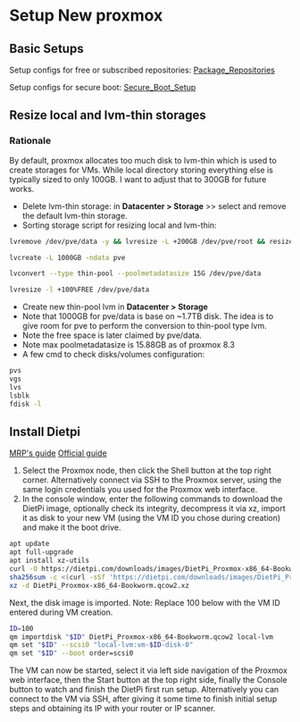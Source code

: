 # Setup New proxmox

## Basic Setups

Setup configs for free or subscribed repositories:
[Package_Repositories](https://pve.proxmox.com/wiki/Package_Repositories)

Setup configs for secure boot:
[Secure_Boot_Setup](https://pve.proxmox.com/wiki/Secure_Boot_Setup)

## Resize local and lvm-thin storages

### Rationale

By default, proxmox allocates too much disk to lvm-thin which is used to create storages for VMs. While local directory storing everything else is typically sized to only 100GB. I want to adjust that to 300GB for future works.

- Delete lvm-thin storage: in **Datacenter > Storage** >> select and remove the default lvm-thin storage.
- Sorting storage script for resizing local and lvm-thin:

```bash
lvremove /dev/pve/data -y && lvresize -L +200GB /dev/pve/root && resize2fs /dev/mapper/pve-root

lvcreate -L 1000GB -ndata pve

lvconvert --type thin-pool --poolmetadatasize 15G /dev/pve/data

lvresize -l +100%FREE /dev/pve/data

```

- Create new thin-pool lvm in **Datacenter > Storage**
- Note that 1000GB for pve/data is base on ~1.7TB disk. The idea is to give room for pve to perform the conversion to thin-pool type lvm.
- Note the free space is later claimed by pve/data.
- Note max poolmetadatasize is 15.88GB as of proxmox 8.3
- A few cmd to check disks/volumes configuration:

```bash
pvs
vgs
lvs
lsblk
fdisk -l
```

## Install Dietpi

[MRP's guide](https://www.youtube.com/watch?v=yIRezNGXFGE)
[Official guide](https://dietpi.com/docs/install/#how-to-install-dietpi-proxmox)

1. Select the Proxmox node, then click the Shell button at the top right corner. Alternatively connect via SSH to the Proxmox server, using the same login credentials you used for the Proxmox web interface.
2. In the console window, enter the following commands to download the DietPi image, optionally check its integrity, decompress it via xz, import it as disk to your new VM (using the VM ID you chose during creation) and make it the boot drive.

```bash
apt update
apt full-upgrade
apt install xz-utils
curl -O https://dietpi.com/downloads/images/DietPi_Proxmox-x86_64-Bookworm.qcow2.xz
sha256sum -c <(curl -sSf 'https://dietpi.com/downloads/images/DietPi_Proxmox-x86_64-Bookworm.qcow2.xz.sha256')
xz -d DietPi_Proxmox-x86_64-Bookworm.qcow2.xz
```

Next, the disk image is imported.
Note: Replace 100 below with the VM ID entered during VM creation.

```bash
ID=100
qm importdisk "$ID" DietPi_Proxmox-x86_64-Bookworm.qcow2 local-lvm
qm set "$ID" --scsi0 "local-lvm:vm-$ID-disk-0"
qm set "$ID" --boot order=scsi0
```

The VM can now be started, select it via left side navigation of the Proxmox web interface, then the Start button at the top right side, finally the Console button to watch and finish the DietPi first run setup.
Alternatively you can connect to the VM via SSH, after giving it some time to finish initial setup steps and obtaining its IP with your router or IP scanner.

